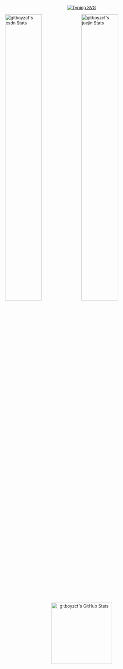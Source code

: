 <p align=center>
  <a href="https://github.com/gitboyzcf"><img src="https://readme-typing-svg.demolab.com?font=Fira+Code&weight=600&size=30&pause=1000&color=38C2FFE8&random=false&width=600&lines=Welcome+to+the+world+of+Boyzcf+!" alt="Typing SVG" /></a>
</p>
<p>
  <a href="https://blog.csdn.net/qq_43775179" target="_blank"><img src="https://stats.justsong.cn/api/csdn/?id=qq_43775179&theme=dark" alt="gitboyzcf's csdn Stats" width="49%" /></a>
  <a href="https://juejin.cn/user/853651045488455" target="_blank"><img src="https://stats.justsong.cn/api/juejin/?id=853651045488455&theme=dark" alt="gitboyzcf's juejin Stats" width="49%" /></a>
</p>
<p align="center">
  <a href="https://github.com/gitboyzcf" alt="GitHub">
    <img height=200 align="center" src="https://github-readme-stats.vercel.app/api?username=gitboyzcf&show_icons=true" alt="gitboyzcf's GitHub Stats" />
  </a>
</p>

